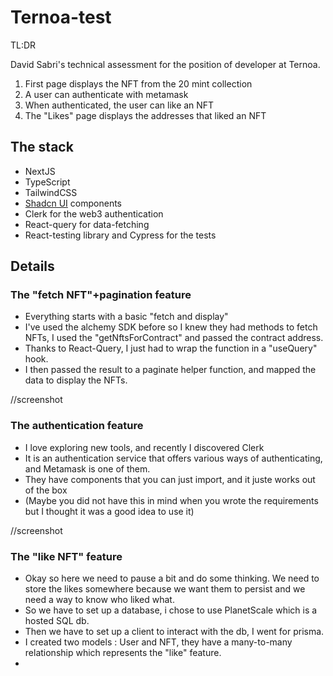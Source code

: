# Ternoa-test

TL:DR

David Sabri's technical assessment for the position of developer at Ternoa.

1. First page displays the NFT from the 20 mint collection
2. A user can authenticate with metamask
3. When authenticated, the user can like an NFT
4. The "Likes" page displays the addresses that liked an NFT

## The stack

- NextJS
- TypeScript
- TailwindCSS
- [Shadcn UI](https://ui.shadcn.com/) components
- Clerk for the web3 authentication
- React-query for data-fetching
- React-testing library and Cypress for the tests

## Details

### The "fetch NFT"+pagination feature

- Everything starts with a basic "fetch and display"
- I've used the alchemy SDK before so I knew they had methods to fetch NFTs, I used the "getNftsForContract" and passed the contract address.
- Thanks to React-Query, I just had to wrap the function in a "useQuery" hook.
- I then passed the result to a paginate helper function, and mapped the data to display the NFTs.

//screenshot

### The authentication feature

- I love exploring new tools, and recently I discovered Clerk
- It is an authentication service that offers various ways of authenticating, and Metamask is one of them.
- They have components that you can just import, and it juste works out of the box
- (Maybe you did not have this in mind when you wrote the requirements but I thought it was a good idea to use it)

//screenshot

### The "like NFT" feature

- Okay so here we need to pause a bit and do some thinking. We need to store the likes somewhere because we want them to persist and we need a way to know who liked what.
- So we have to set up a database, i chose to use PlanetScale which is a hosted SQL db.
- Then we have to set up a client to interact with the db, I went for prisma.
- I created two models : User and NFT, they have a many-to-many relationship which represents the "like" feature.
-

